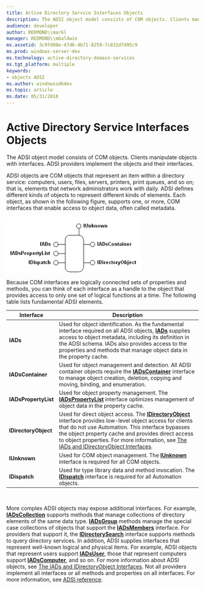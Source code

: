 ```yaml
---
title: Active Directory Service Interfaces Objects
description: The ADSI object model consists of COM objects. Clients manipulate objects with interfaces. ADSI providers implement the objects and their interfaces.
audience: developer
author: REDMOND\\markl
manager: REDMOND\\mbaldwin
ms.assetid: 3c9fd08e-47d6-4b71-8259-7c831d7d95c9
ms.prod: windows-server-dev
ms.technology: active-directory-domain-services
ms.tgt_platform: multiple
keywords:
- objects ADSI
ms.author: windowssdkdev
ms.topic: article
ms.date: 05/31/2018
---
```


# Active Directory Service Interfaces Objects

The ADSI object model consists of COM objects. Clients manipulate objects with interfaces. ADSI providers implement the objects and their interfaces.

ADSI objects are COM objects that represent an item within a directory service: computers, users, files, servers, printers, print queues, and so on; that is, elements that network administrators work with daily. ADSI defines different kinds of objects to represent different kinds of elements. Each object, as shown in the following figure, supports one, or more, COM interfaces that enable access to object data, often called metadata.

![active directory service interfaces objects](images/ds2objex.png)

Because COM interfaces are logically connected sets of properties and methods, you can think of each interface as a handle to the object that provides access to only one set of logical functions at a time. The following table lists fundamental ADSI elements.



| Interface            | Description                                                                                                                                                                                                                                                                                                                                                                               |
|----------------------|-------------------------------------------------------------------------------------------------------------------------------------------------------------------------------------------------------------------------------------------------------------------------------------------------------------------------------------------------------------------------------------------|
| **IADs**             | Used for object identification. As the fundamental interface required on all ADSI objects, [**IADs**](/windows/desktop/api/Iads/nn-iads-iads) supplies access to object metadata, including its definition in the ADSI schema. IADs also provides access to the properties and methods that manage object data in the property cache.                                                                                   |
| **IADsContainer**    | Used for object management and detection. All ADSI container objects require the [**IADsContainer**](/windows/desktop/api/Iads/nn-iads-iadscontainer) interface to manage object creation, deletion, copying and moving, binding, and enumeration.                                                                                                                                                                      |
| **IADsPropertyList** | Used for object property management. The [**IADsPropertyList**](/windows/desktop/api/Iads/nn-iads-iadspropertylist) interface optimizes management of object data in the property cache.                                                                                                                                                                                                                                |
| **IDirectoryObject** | Used for direct object access. The [**IDirectoryObject**](/windows/desktop/api/Iads/nn-iads-idirectoryobject) interface provides low-level object access for clients that do not use Automation. This interface bypasses the object property cache and provides direct access to object properties. For more information, see [The IADs and IDirectoryObject Interfaces](the-iads-and-idirectoryobject-interfaces.md). |
| **IUnknown**         | Used for COM object management. The [**IUnknown**](33f1d79a-33fc-4ce5-a372-e08bda378332) interface is required for all COM objects.                                                                                                                                                                                                                                                                              |
| **IDispatch**        | Used for type library data and method invocation. The [**IDispatch**](https://msdn.microsoft.com/windows/desktop/ebbff4bc-36b2-4861-9efa-ffa45e013eb5) interface is required for all Automation objects.                                                                                                                                                                                                                             |



 

More complex ADSI objects may expose additional interfaces. For example, [**IADsCollection**](/windows/desktop/api/Iads/nn-iads-iadscollection) supports methods that manage collections of directory elements of the same data type. [**IADsGroup**](/windows/desktop/api/Iads/nn-iads-iadsgroup) methods manage the special case collections of objects that support the [**IADsMembers**](/windows/desktop/api/Iads/nn-iads-iadsmembers) interface. For providers that support it, the [**IDirectorySearch**](/windows/desktop/api/Iads/nn-iads-idirectorysearch) interface supports methods to query directory services. In addition, ADSI supplies interfaces that represent well-known logical and physical items. For example, ADSI objects that represent users support [**IADsUser**](/windows/desktop/api/Iads/nn-iads-iadsuser), those that represent computers support [**IADsComputer**](/windows/desktop/api/Iads/nn-iads-iadscomputer), and so on. For more information about ADSI objects, see [The IADs and IDirectoryObject Interfaces](the-iads-and-idirectoryobject-interfaces.md). Not all providers implement all interfaces or all methods and properties on all interfaces. For more information, see [ADSI reference](adsi-reference.md).

 

 




